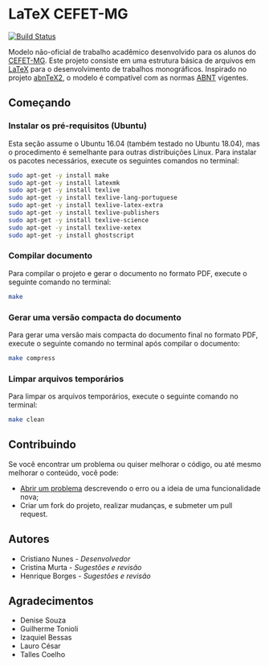 # LaTeX CEFET-MG

[![Build Status](https://travis-ci.org/cfgnunes/latex-cefetmg.svg?branch=master)](https://travis-ci.org/cfgnunes/latex-cefetmg)

Modelo não-oficial de trabalho acadêmico desenvolvido para os alunos do [CEFET-MG](http://www.cefetmg.br/).
Este projeto consiste em uma estrutura básica de arquivos em [LaTeX](https://www.latex-project.org/) para o desenvolvimento de trabalhos monográficos.
Inspirado no projeto [abnTeX2](https://github.com/abntex/abntex2), o modelo é compatível com as normas [ABNT](http://www.abnt.org.br/) vigentes.

## Começando

### Instalar os pré-requisitos (Ubuntu)

Esta seção assume o Ubuntu 16.04 (também testado no Ubuntu 18.04), mas o procedimento é semelhante para outras distribuições Linux.
Para instalar os pacotes necessários, execute os seguintes comandos no terminal:

```sh
sudo apt-get -y install make
sudo apt-get -y install latexmk
sudo apt-get -y install texlive
sudo apt-get -y install texlive-lang-portuguese
sudo apt-get -y install texlive-latex-extra
sudo apt-get -y install texlive-publishers
sudo apt-get -y install texlive-science
sudo apt-get -y install texlive-xetex
sudo apt-get -y install ghostscript

```

### Compilar documento

Para compilar o projeto e gerar o documento no formato PDF, execute o seguinte comando no terminal:

```sh
make
```

### Gerar uma versão compacta do documento

Para gerar uma versão mais compacta do documento final no formato PDF, execute o seguinte comando no terminal após compilar o documento:

```sh
make compress
```

### Limpar arquivos temporários

Para limpar os arquivos temporários, execute o seguinte comando no terminal:

```sh
make clean
```

## Contribuindo

Se você encontrar um problema ou quiser melhorar o código, ou até mesmo melhorar o conteúdo, você pode:

* [Abrir um problema](https://github.com/cfgnunes/latex-cefetmg/issues/new) descrevendo o erro ou a ideia de uma funcionalidade nova;
* Criar um fork do projeto, realizar mudanças, e submeter um pull request.

## Autores

* Cristiano Nunes - *Desenvolvedor*
* Cristina Murta - *Sugestões e revisão*
* Henrique Borges - *Sugestões e revisão*

## Agradecimentos

* Denise Souza
* Guilherme Tonioli
* Izaquiel Bessas
* Lauro César
* Talles Coelho
